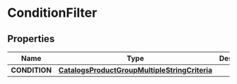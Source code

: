 
# ConditionFilter

## Properties
Name | Type | Description | Notes
------------ | ------------- | ------------- | -------------
**CONDITION** | [**CatalogsProductGroupMultipleStringCriteria**](.md) |  | 



